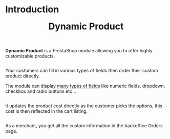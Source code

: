 # Introduction

<div style="text-align: center; margin-bottom: 50px;">
  <div>
    <img srcset="/images/dynamicproduct-logo.png 2x">
  </div>
  <strong style="font-size: 2em;">Dynamic Product</strong>
</div>

**Dynamic Product** is a PrestaShop module allowing you to offer highly customizable products.

<img srcset="/images/dynamic-product-addons.jpg 2x" class="border">

Your customers can fill in various types of fields then order their custom product directly.

The module can display [many types of fields](/dynamicproduct/product-config/07-fields.md) like numeric fields,
dropdown, checkbox and radio buttons etc...

<img srcset="/images/fields-example.jpg 2x" class="border">

It updates the product cost directly as the customer picks the options, this cost is then reflected in the cart listing.

<img srcset="/images/cart.jpg 2x" class="border">

As a merchant, you get all the custom information in the backoffice Orders page.

<img srcset="/images/order.jpg 2x" class="border">
